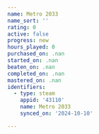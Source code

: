 ```yaml
---
name: Metro 2033
name_sort: ''
rating: 0
active: false
progress: new
hours_played: 0
purchased_on: .nan
started_on: .nan
beaten_on: .nan
completed_on: .nan
mastered_on: .nan
identifiers:
  - type: steam
    appid: '43110'
    name: Metro 2033
    synced_on: '2024-10-10'

---
```

